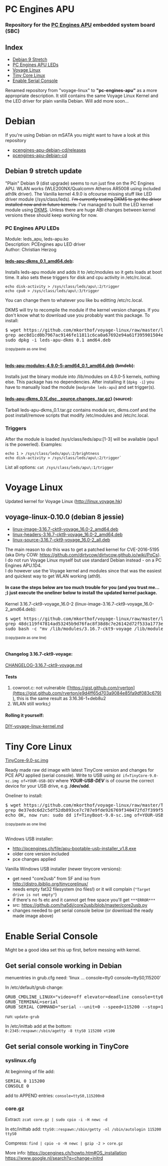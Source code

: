 
# PC Engines APU

### Repository for the [PC Engines APU](https://www.pcengines.ch/apu.htm) embedded system board (SBC)

## Index

* [Debian 9 Stretch](#debian-9-stretch-update)
* [PC Engines APU LEDs](#pc-engines-apu-leds)
* [Voyage Linux](#voyage-linux-kernel)
* [Tiny Core Linux](#tiny-core-linux)
* [Enable Serial Console](#enable-serial-console)

Renamed repository from "voyage-linux" to **"pc-engines-apu"** as a more appropriate description.
It still contains the same Voyage Linux Kernel and the LED driver for plain vanilla Debian. Will add more soon...


# Debian

If you're using Debian on mSATA you might want to have a look at this repository
* [pcengines-apu-debian-cd/releases](https://github.com/ssinyagin/pcengines-apu-debian-cd/releases)
* [pcengines-apu-debian-cd](https://github.com/ssinyagin/pcengines-apu-debian-cd)

## Debian 9 stretch update

"Plain" Debian 9 (dist upgrade) seems to run just fine on the PC Engines APU. WLAN works (WLE200NX/Qualcomm Atheros AR5008 using included ath9k driver). The Vanilla kernel 4.9.0 is ofcourse missing stuff like LED driver module (/sys/class/leds). ~~I'm currently testing DKMS to get the driver installed now and in future kernels.~~ I've managed to built the LED kernel module using [DKMS](https://github.com/dell/dkms). Unless there are huge ABI changes between kernel versions these should keep working for now.

### PC Engines APU LEDs

Module:       leds_apu, leds-apu.ko  
Description:  PCEngines apu LED driver  
Author:       Christian Herzog  

#### [leds-apu-dkms_0.1_amd64.deb](leds-apu-dkms_0.1_amd64.deb):

Installs leds-apu module and adds it to /etc/modules so it gets loads at boot time. It also sets these triggers for disk and cpu activity in /etc/rc.local. 
```
echo disk-activity > /sys/class/leds/apu\:2/trigger
echo cpu0 > /sys/class/leds/apu\:3/trigger
```
You can change them to whatever you like bu editting /etc/rc.local. 

DKMS will try to recompile the module if the kernel version changes. If you don't know what to download use you probably want this package.
To install:
<pre>
$ wget https://github.com/mkorthof/voyage-linux/raw/master/leds-apu-dkms_0.1_amd64.deb && sha512sum leds-apu-dkms_0.1_amd64.deb | \
grep aec8d1cd0b7967ac9146fe11811c6ca0a67692e94a61f395901504e88c311b2cec0cd8f3d52432a01c6da35207944d0df1dca35a0e8c1eb26bc65b223739cd14 && \
sudo dpkg -i leds-apu-dkms_0.1_amd64.deb
</pre>
<sub>(copy/paste as one line)</sub>
<br><br>

#### [leds-apu-modules-4.9.0-5-amd64_0.1_amd64.deb](leds-apu-modules-4.9.0-5-amd64_0.1_amd64.deb) (bmdeb):

Installs just the binary module into /lib/modules on 4.9.0-5 kernels, nothing else. This package has no dependencies.
After installing it (`dpkg -i`) you have to manually load the module (`modprobe leds-apu`) and set trigger(s).

#### [leds-apu-dkms_0.1{.dsc,_source.changes,.tar.gz}](leds-apu-dkms_0.1.tar.gz) (source):

Tarball leds-apu-dkms_0.1.tar.gz contains module src, dkms.conf and the post install/remove scripts that modify /etc/modules and /etc/rc.local.

### Triggers

After the module is loaded /sys/class/leds/apu:[1-3] will be available (apu1 is the powerled).
Examples:
```
echo 1 > /sys/class/leds/apu\:2/brightness
echo disk-activity > /sys/class/leds/apu\:2/trigger`
````
List all options:
`cat /sys/class/leds/apu\:1/trigger`


# Voyage Linux
Updated kernel for Voyage Linux (http://linux.voyage.hk)

## voyage-linux-0.10.0 (debian 8 jessie)

* [linux-image-3.16.7-ckt9-voyage_16.0-2_amd64.deb](linux-image-3.16.7-ckt9-voyage_16.0-2_amd64.deb)
* [linux-headers-3.16.7-ckt9-voyage_16.0-2_amd64.deb](linux-headers-3.16.7-ckt9-voyage_16.0-2_amd64.deb)
* [linux-source-3.16.7-ckt9-voyage_16.0-2_all.deb](linux-source-3.16.7-ckt9-voyage_16.0-2_all.deb)

The main reason to do this was to get a patched kernel for CVE-2016-5195 (aka Dirty COW: https://github.com/dirtycow/dirtycow.github.io/wiki/PoCs).<br>
I do not run Voyage Linux myself but use standard Debian instead - on a PC Engines APU.1D4.<br>
I do however use the Voyage kernel and modules since that was the easiest and quickest way to get WLAN working (ath9).<BR>

#### In case the steps below are too much trouble for you (and you trust me... ;) just execute the oneliner below to install the updated kernel package.

Kernel 3.16.7-ckt9-voyage_16.0-2 (linux-image-3.16.7-ckt9-voyage_16.0-2_amd64.deb):
<pre>
$ wget https://github.com/mkorthof/voyage-linux/raw/master/linux-image-3.16.7-ckt9-voyage_16.0-2_amd64.deb && sha512sum linux-image-3.16.7-ckt9-voyage_16.0-2_amd64.deb | \
grep 48dc119f47814ad53245b9d76fac8f38d8c7e26142d72f533a1773e0b019a507131230519af9873b06090100a92443ec44a4114b0d6578333ec9daa9f19d9b52 && \
sudo bash -c "mv /lib/modules/3.16.7-ckt9-voyage /lib/modules/3.16.7-ckt9-voyage.bak && dpkg -i linux-image-3.16.7-ckt9-voyage_16.0-2_amd64.deb"
</pre>
<sub>(copy/paste as one line)</sub>
<br><br>

#### Changelog 3.16.7-ckt9-voyage:

[CHANGELOG-3.16.7-ckt9-voyage.md](CHANGELOG-3.16.7-ckt9-voyage.md)

#### Tests

1. cowroot.c: not vulnerable ([https://gist.github.com/rverton](https://gist.github.com/rverton/e9d4ff65d703a9084e85fa9df083c679)), this is the same result as 3.16.36-1+deb8u2
2. WLAN still works;)

#### Rolling it yourself:

[DIY-voyage-linux-kernel.md](DIY-voyage-linux-kernel.md)


# Tiny Core Linux

[TinyCore-9.0-sc.img](TinyCore-9.0-sc.img)

Ready made raw dd image with latest TinyCore version and changes for PCE APU applied (serial console). Write to USB using ``dd if=TinyCore-9.0-sc.img of=YOUR-USB-DEV`` where ***YOUR-USB-DEV*** is of course the correct device for your USB drive, e.g. **/dev/sdd**.

Oneliner to install:
<pre>
$ wget https://github.com/mkorthof/voyage-linux/raw/master/TinyCore-9.0-sc.img && sha512sum TinyCore-9.0-sc.img | \
grep 0e37edc6d2c5df52db893ce7c787e9fde926769f340472fd7f399f51c311fb530a71ec4f758b03f1112ae561a14eae3a662c9b2076ce34d09acd1afb225e9443 && \
echo OK, now run: sudo dd if=TinyBoot-9.0-sc.img of=YOUR-USB-DEV
</pre>
<sub>(copy/paste as one line)</sub>
<br><br>

Windows USB installer:
- http://pcengines.ch/file/apu-bootable-usb-installer_v1.8.exe
- older core version included
- pce changes applied

Vanilla Windows USB installer (newer tinycore versions):
- get need "core2usb" from SF and iso from http://distro.ibiblio.org/tinycorelinux/
- needs empty fat32 filesystem (no files!) or it will complain (```"Target drive is not empty"```)
- if there's no fs etc and it cannot get free space you'll get ```***ERROR***```
- src: https://github.com/ha5di/core2usb/blob/master/core2usb.py
- changes needed to get serial console below (or download the ready made image above)


# Enable Serial Console

Might be a good idea set this up first, before messing with kernel.

## Get serial console working in Debian

menuentries in grub.cfg need: ‘linux ... console=tty0 console=ttyS0,115200’

In /etc/default/grub change:
<pre>
GRUB_CMDLINE_LINUX="video=off elevator=deadline console=tty0 console=ttyS0,115200"
GRUB_TERMINAL=serial
GRUB_SERIAL_COMMAND="serial --unit=0 --speed=115200 --stop=1"
</pre>
run: ```update-grub```

In /etc/inittab add at the bottom:<br>
`0:2345:respawn:/sbin/agetty -8 ttyS0 115200 vt100`

## Get serial console working in TinyCore

### syslinux.cfg

At beginning of file add:
<pre>
SERIAL 0 115200
CONSOLE 0
</pre>
add to APPEND entries: ```console=ttyS0,115200n8```

### core.gz

Extract: ```zcat core.gz | sudo cpio -i -H newc -d```

In etc/inittab add:
```ttyS0::respawn:/sbin/getty -nl /sbin/autologin 115200 ttyS0```

Compress: ```find | cpio -o -H newc | gzip -2 > core.gz```

More info:
https://pcengines.ch/howto.htm#OS_installation
https://www.google.nl/search?q=change+initrd
